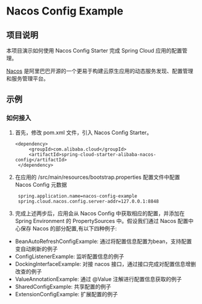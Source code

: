 # Nacos  Config Example

## 项目说明

本项目演示如何使用 Nacos Config Starter 完成 Spring Cloud 应用的配置管理。

[Nacos](https://github.com/alibaba/Nacos) 是阿里巴巴开源的一个更易于构建云原生应用的动态服务发现、配置管理和服务管理平台。
## 示例

### 如何接入

1. 首先，修改 pom.xml 文件，引入 Nacos Config Starter。

       <dependency>
            <groupId>com.alibaba.cloud</groupId>
            <artifactId>spring-cloud-starter-alibaba-nacos-config</artifactId>
        </dependency>

2. 在应用的 /src/main/resources/bootstrap.properties 配置文件中配置 Nacos Config 元数据

        spring.application.name=nacos-config-example
        spring.cloud.nacos.config.server-addr=127.0.0.1:8848

3. 完成上述两步后，应用会从 Nacos Config 中获取相应的配置，并添加在 Spring Environment 的 PropertySources 中。假设我们通过 Nacos 配置中心保存 Nacos 的部分配置,有以下四种例子:
- BeanAutoRefreshConfigExample:  通过将配置信息配置为bean，支持配置变自动刷新的例子
- ConfigListenerExample:         监听配置信息的例子
- DockingInterfaceExample:       对接 nacos 接口，通过接口完成对配置信息增删改查的例子
- ValueAnnotationExample:        通过 @Value 注解进行配置信息获取的例子
- SharedConfigExample:           共享配置的例子
- ExtensionConfigExample:        扩展配置的例子